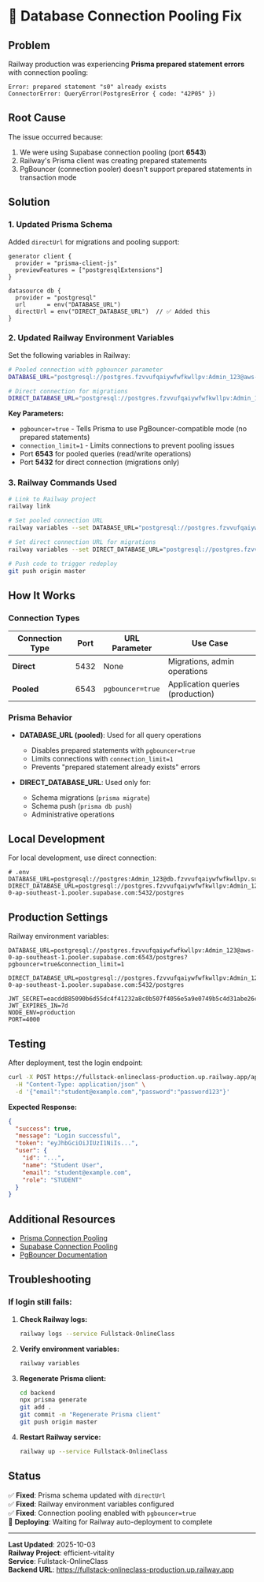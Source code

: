 # 🔧 Database Connection Pooling Fix

## Problem
Railway production was experiencing **Prisma prepared statement errors** with connection pooling:
```
Error: prepared statement "s0" already exists
ConnectorError: QueryError(PostgresError { code: "42P05" })
```

## Root Cause
The issue occurred because:
1. We were using Supabase connection pooling (port **6543**)
2. Railway's Prisma client was creating prepared statements
3. PgBouncer (connection pooler) doesn't support prepared statements in transaction mode

## Solution

### 1. **Updated Prisma Schema**
Added `directUrl` for migrations and pooling support:

```prisma
generator client {
  provider = "prisma-client-js"
  previewFeatures = ["postgresqlExtensions"]
}

datasource db {
  provider = "postgresql"
  url      = env("DATABASE_URL")
  directUrl = env("DIRECT_DATABASE_URL")  // ✅ Added this
}
```

### 2. **Updated Railway Environment Variables**

Set the following variables in Railway:

```bash
# Pooled connection with pgbouncer parameter
DATABASE_URL="postgresql://postgres.fzvvufqaiywfwfkwllpv:Admin_123@aws-0-ap-southeast-1.pooler.supabase.com:6543/postgres?pgbouncer=true&connection_limit=1"

# Direct connection for migrations
DIRECT_DATABASE_URL="postgresql://postgres.fzvvufqaiywfwfkwllpv:Admin_123@aws-0-ap-southeast-1.pooler.supabase.com:5432/postgres"
```

**Key Parameters:**
- `pgbouncer=true` - Tells Prisma to use PgBouncer-compatible mode (no prepared statements)
- `connection_limit=1` - Limits connections to prevent pooling issues
- Port **6543** for pooled queries (read/write operations)
- Port **5432** for direct connection (migrations only)

### 3. **Railway Commands Used**

```bash
# Link to Railway project
railway link

# Set pooled connection URL
railway variables --set DATABASE_URL="postgresql://postgres.fzvvufqaiywfwfkwllpv:Admin_123@aws-0-ap-southeast-1.pooler.supabase.com:6543/postgres?pgbouncer=true&connection_limit=1"

# Set direct connection URL for migrations
railway variables --set DIRECT_DATABASE_URL="postgresql://postgres.fzvvufqaiywfwfkwllpv:Admin_123@aws-0-ap-southeast-1.pooler.supabase.com:5432/postgres"

# Push code to trigger redeploy
git push origin master
```

## How It Works

### Connection Types

| Connection Type | Port | URL Parameter | Use Case |
|----------------|------|---------------|----------|
| **Direct** | 5432 | None | Migrations, admin operations |
| **Pooled** | 6543 | `pgbouncer=true` | Application queries (production) |

### Prisma Behavior

- **DATABASE_URL (pooled)**: Used for all query operations
  - Disables prepared statements with `pgbouncer=true`
  - Limits connections with `connection_limit=1`
  - Prevents "prepared statement already exists" errors

- **DIRECT_DATABASE_URL**: Used only for:
  - Schema migrations (`prisma migrate`)
  - Schema push (`prisma db push`)
  - Administrative operations

## Local Development

For local development, use direct connection:

```env
# .env
DATABASE_URL=postgresql://postgres:Admin_123@db.fzvvufqaiywfwfkwllpv.supabase.co:5432/postgres
DIRECT_DATABASE_URL=postgresql://postgres.fzvvufqaiywfwfkwllpv:Admin_123@aws-0-ap-southeast-1.pooler.supabase.com:5432/postgres
```

## Production Settings

Railway environment variables:

```env
DATABASE_URL=postgresql://postgres.fzvvufqaiywfwfkwllpv:Admin_123@aws-0-ap-southeast-1.pooler.supabase.com:6543/postgres?pgbouncer=true&connection_limit=1

DIRECT_DATABASE_URL=postgresql://postgres.fzvvufqaiywfwfkwllpv:Admin_123@aws-0-ap-southeast-1.pooler.supabase.com:5432/postgres

JWT_SECRET=eacdd885090b6d55dc4f41232a8c0b507f4056e5a9e0749b5c4d31abe26c465d
JWT_EXPIRES_IN=7d
NODE_ENV=production
PORT=4000
```

## Testing

After deployment, test the login endpoint:

```bash
curl -X POST https://fullstack-onlineclass-production.up.railway.app/api/auth/login \
  -H "Content-Type: application/json" \
  -d '{"email":"student@example.com","password":"password123"}'
```

**Expected Response:**
```json
{
  "success": true,
  "message": "Login successful",
  "token": "eyJhbGciOiJIUzI1NiIs...",
  "user": {
    "id": "...",
    "name": "Student User",
    "email": "student@example.com",
    "role": "STUDENT"
  }
}
```

## Additional Resources

- [Prisma Connection Pooling](https://www.prisma.io/docs/guides/performance-and-optimization/connection-management#connection-pool)
- [Supabase Connection Pooling](https://supabase.com/docs/guides/database/connecting-to-postgres#connection-pooler)
- [PgBouncer Documentation](https://www.pgbouncer.org/usage.html)

## Troubleshooting

### If login still fails:

1. **Check Railway logs:**
   ```bash
   railway logs --service Fullstack-OnlineClass
   ```

2. **Verify environment variables:**
   ```bash
   railway variables
   ```

3. **Regenerate Prisma client:**
   ```bash
   cd backend
   npx prisma generate
   git add .
   git commit -m "Regenerate Prisma client"
   git push origin master
   ```

4. **Restart Railway service:**
   ```bash
   railway up --service Fullstack-OnlineClass
   ```

## Status
✅ **Fixed**: Prisma schema updated with `directUrl`  
✅ **Fixed**: Railway environment variables configured  
✅ **Fixed**: Connection pooling enabled with `pgbouncer=true`  
🔄 **Deploying**: Waiting for Railway auto-deployment to complete  

---

**Last Updated**: 2025-10-03  
**Railway Project**: efficient-vitality  
**Service**: Fullstack-OnlineClass  
**Backend URL**: https://fullstack-onlineclass-production.up.railway.app
